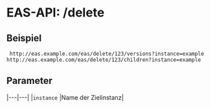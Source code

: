 #  EAS-API: /delete

##  Beispiel

~~~
 http://eas.example.com/eas/delete/123/versions?instance=example
http://eas.example.com/eas/delete/123/children?instance=example
~~~


##  Parameter


|---|---|
|`instance`          |Name der Zielinstanz|



